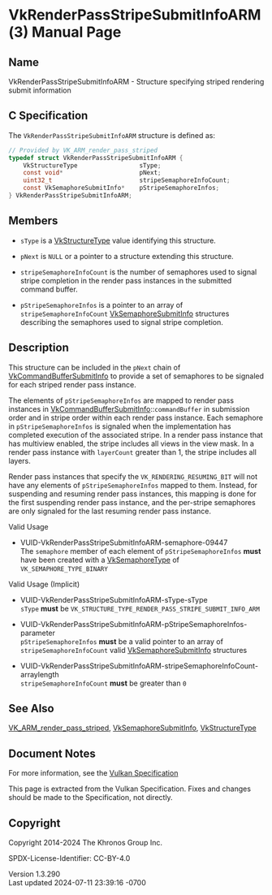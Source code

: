 # VkRenderPassStripeSubmitInfoARM(3) Manual Page

## Name

VkRenderPassStripeSubmitInfoARM - Structure specifying striped rendering
submit information



## <a href="#_c_specification" class="anchor"></a>C Specification

The `VkRenderPassStripeSubmitInfoARM` structure is defined as:

``` c
// Provided by VK_ARM_render_pass_striped
typedef struct VkRenderPassStripeSubmitInfoARM {
    VkStructureType                 sType;
    const void*                     pNext;
    uint32_t                        stripeSemaphoreInfoCount;
    const VkSemaphoreSubmitInfo*    pStripeSemaphoreInfos;
} VkRenderPassStripeSubmitInfoARM;
```

## <a href="#_members" class="anchor"></a>Members

- `sType` is a [VkStructureType](https://registry.khronos.org/vulkan/specs/1.3-extensions/man/html/VkStructureType.html) value identifying
  this structure.

- `pNext` is `NULL` or a pointer to a structure extending this
  structure.

- `stripeSemaphoreInfoCount` is the number of semaphores used to signal
  stripe completion in the render pass instances in the submitted
  command buffer.

- `pStripeSemaphoreInfos` is a pointer to an array of
  `stripeSemaphoreInfoCount`
  [VkSemaphoreSubmitInfo](https://registry.khronos.org/vulkan/specs/1.3-extensions/man/html/VkSemaphoreSubmitInfo.html) structures
  describing the semaphores used to signal stripe completion.

## <a href="#_description" class="anchor"></a>Description

This structure can be included in the `pNext` chain of
[VkCommandBufferSubmitInfo](https://registry.khronos.org/vulkan/specs/1.3-extensions/man/html/VkCommandBufferSubmitInfo.html) to provide a
set of semaphores to be signaled for each striped render pass instance.

The elements of `pStripeSemaphoreInfos` are mapped to render pass
instances in
[VkCommandBufferSubmitInfo](https://registry.khronos.org/vulkan/specs/1.3-extensions/man/html/VkCommandBufferSubmitInfo.html)::`commandBuffer`
in submission order and in stripe order within each render pass
instance. Each semaphore in `pStripeSemaphoreInfos` is signaled when the
implementation has completed execution of the associated stripe. In a
render pass instance that has multiview enabled, the stripe includes all
views in the view mask. In a render pass instance with `layerCount`
greater than 1, the stripe includes all layers.

Render pass instances that specify the `VK_RENDERING_RESUMING_BIT` will
not have any elements of `pStripeSemaphoreInfos` mapped to them.
Instead, for suspending and resuming render pass instances, this mapping
is done for the first suspending render pass instance, and the
per-stripe semaphores are only signaled for the last resuming render
pass instance.

Valid Usage

- <a href="#VUID-VkRenderPassStripeSubmitInfoARM-semaphore-09447"
  id="VUID-VkRenderPassStripeSubmitInfoARM-semaphore-09447"></a>
  VUID-VkRenderPassStripeSubmitInfoARM-semaphore-09447  
  The `semaphore` member of each element of `pStripeSemaphoreInfos`
  **must** have been created with a
  [VkSemaphoreType](https://registry.khronos.org/vulkan/specs/1.3-extensions/man/html/VkSemaphoreType.html) of `VK_SEMAPHORE_TYPE_BINARY`

Valid Usage (Implicit)

- <a href="#VUID-VkRenderPassStripeSubmitInfoARM-sType-sType"
  id="VUID-VkRenderPassStripeSubmitInfoARM-sType-sType"></a>
  VUID-VkRenderPassStripeSubmitInfoARM-sType-sType  
  `sType` **must** be
  `VK_STRUCTURE_TYPE_RENDER_PASS_STRIPE_SUBMIT_INFO_ARM`

- <a
  href="#VUID-VkRenderPassStripeSubmitInfoARM-pStripeSemaphoreInfos-parameter"
  id="VUID-VkRenderPassStripeSubmitInfoARM-pStripeSemaphoreInfos-parameter"></a>
  VUID-VkRenderPassStripeSubmitInfoARM-pStripeSemaphoreInfos-parameter  
  `pStripeSemaphoreInfos` **must** be a valid pointer to an array of
  `stripeSemaphoreInfoCount` valid
  [VkSemaphoreSubmitInfo](https://registry.khronos.org/vulkan/specs/1.3-extensions/man/html/VkSemaphoreSubmitInfo.html) structures

- <a
  href="#VUID-VkRenderPassStripeSubmitInfoARM-stripeSemaphoreInfoCount-arraylength"
  id="VUID-VkRenderPassStripeSubmitInfoARM-stripeSemaphoreInfoCount-arraylength"></a>
  VUID-VkRenderPassStripeSubmitInfoARM-stripeSemaphoreInfoCount-arraylength  
  `stripeSemaphoreInfoCount` **must** be greater than `0`

## <a href="#_see_also" class="anchor"></a>See Also

[VK_ARM_render_pass_striped](https://registry.khronos.org/vulkan/specs/1.3-extensions/man/html/VK_ARM_render_pass_striped.html),
[VkSemaphoreSubmitInfo](https://registry.khronos.org/vulkan/specs/1.3-extensions/man/html/VkSemaphoreSubmitInfo.html),
[VkStructureType](https://registry.khronos.org/vulkan/specs/1.3-extensions/man/html/VkStructureType.html)

## <a href="#_document_notes" class="anchor"></a>Document Notes

For more information, see the <a
href="https://registry.khronos.org/vulkan/specs/1.3-extensions/html/vkspec.html#VkRenderPassStripeSubmitInfoARM"
target="_blank" rel="noopener">Vulkan Specification</a>

This page is extracted from the Vulkan Specification. Fixes and changes
should be made to the Specification, not directly.

## <a href="#_copyright" class="anchor"></a>Copyright

Copyright 2014-2024 The Khronos Group Inc.

SPDX-License-Identifier: CC-BY-4.0

Version 1.3.290  
Last updated 2024-07-11 23:39:16 -0700
